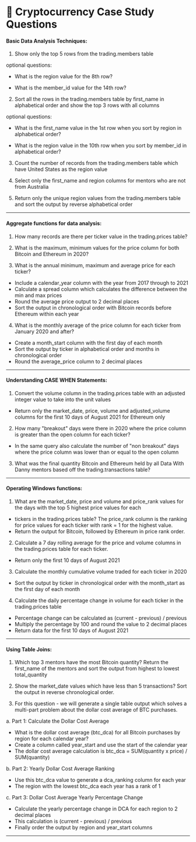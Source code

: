 # 💸 Cryptocurrency Case Study Questions

#### Basic Data Analysis Techniques:

1. Show only the top 5 rows from the trading.members table

optional questions:

- What is the region value for the 8th row?

- What is the member_id value for the 14th row?
    
2. Sort all the rows in the trading.members table by first_name in alphabetical order and show the top 3 rows with all columns

optional questions:

- What is the first_name value in the 1st row when you sort by region in alphabetical order?

- What is the region value in the 10th row when you sort by member_id in alphabetical order?

3. Count the number of records from the trading.members table which have United States as the region value

4. Select only the first_name and region columns for mentors who are not from Australia

5. Return only the unique region values from the trading.members table and sort the output by reverse alphabetical order

***

#### Aggregate functions for data analysis:

1. How many records are there per ticker value in the trading.prices table?

2. What is the maximum, minimum values for the price column for both Bitcoin and Ethereum in 2020?

3. What is the annual minimum, maximum and average price for each ticker?
- Include a calendar_year column with the year from 2017 through to 2021
- Calculate a spread column which calculates the difference between the min and max prices
- Round the average price output to 2 decimal places
- Sort the output in chronological order with Bitcoin records before Ethereum within each year

4. What is the monthly average of the price column for each ticker from January 2020 and after?
- Create a month_start column with the first day of each month
- Sort the output by ticker in alphabetical order and months in chronological order
- Round the average_price column to 2 decimal places

***

#### Understanding CASE WHEN Statements:

1. Convert the volume column in the trading.prices table with an adjusted integer value to take into the unit values
- Return only the market_date, price, volume and adjusted_volume columns for the first 10 days of August 2021 for Ethereum only

2.  How many "breakout" days were there in 2020 where the price column is greater than the open column for each ticker?
- In the same query also calculate the number of "non breakout" days where the price column was lower than or equal to the open column

3.  What was the final quantity Bitcoin and Ethereum held by all Data With Danny mentors based off the trading.transactions table?

***

#### Operating Windows functions:

1. What are the market_date, price and volume and price_rank values for the days with the top 5 highest price values for each 
- tickers in the trading.prices table? The price_rank column is the ranking for price values for each ticker with rank = 1 for the highest value.
- Return the output for Bitcoin, followed by Ethereum in price rank order.

2. Calculate a 7 day rolling average for the price and volume columns in the trading.prices table for each ticker.
- Return only the first 10 days of August 2021

3. Calculate the monthly cumulative volume traded for each ticker in 2020
- Sort the output by ticker in chronological order with the month_start as the first day of each month

4. Calculate the daily percentage change in volume for each ticker in the trading.prices table
- Percentage change can be calculated as (current - previous) / previous
- Multiply the percentage by 100 and round the value to 2 decimal places
- Return data for the first 10 days of August 2021

***

#### Using Table Joins:

1. Which top 3 mentors have the most Bitcoin quantity? Return the first_name of the mentors and sort the output from highest to lowest total_quantity

2. Show the market_date values which have less than 5 transactions? Sort the output in reverse chronological order.

3. For this question - we will generate a single table output which solves a multi-part problem about the dollar cost average of BTC purchases.

a. Part 1: Calculate the Dollar Cost Average

- What is the dollar cost average (btc_dca) for all Bitcoin purchases by region for each calendar year?
- Create a column called year_start and use the start of the calendar year
- The dollar cost average calculation is btc_dca = SUM(quantity x price) / SUM(quantity)

b. Part 2: Yearly Dollar Cost Average Ranking

- Use this btc_dca value to generate a dca_ranking column for each year
- The region with the lowest btc_dca each year has a rank of 1

c. Part 3: Dollar Cost Average Yearly Percentage Change

- Calculate the yearly percentage change in DCA for each region to 2 decimal places
- This calculation is (current - previous) / previous
- Finally order the output by region and year_start columns

***
